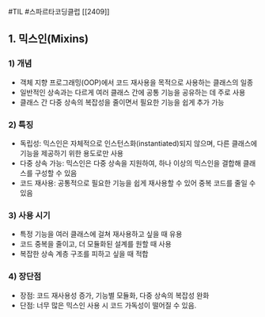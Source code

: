 #TIL #스파르타코딩클럽 [[2409]]

## 1. 믹스인(Mixins) 
### 1) 개념
- 객체 지향 프로그래밍(OOP)에서 코드 재사용을 목적으로 사용하는 클래스의 일종
- 일반적인 상속과는 다르게 여러 클래스 간에 공통 기능을 공유하는 데 주로 사용
- 클래스 간 다중 상속의 복잡성을 줄이면서 필요한 기능을 쉽게 추가 가능 
### 2) 특징
- 독립성: 믹스인은 자체적으로 인스턴스화(instantiated)되지 않으며, 다른 클래스에 기능을 제공하기 위한 용도로만 사용
- 다중 상속 가능: 믹스인은 다중 상속을 지원하여, 하나 이상의 믹스인을 결합해 클래스를 구성할 수 있음
- 코드 재사용: 공통적으로 필요한 기능을 쉽게 재사용할 수 있어 중복 코드를 줄일 수 있음
### 3) 사용 시기
- 특정 기능을 여러 클래스에 걸쳐 재사용하고 싶을 때 유용
- 코드 중복을 줄이고, 더 모듈화된 설계를 원할 때 사용
- 복잡한 상속 계층 구조를 피하고 싶을 때 적합

### 4) 장단점
- 장점: 코드 재사용성 증가, 기능별 모듈화, 다중 상속의 복잡성 완화
- 단점: 너무 많은 믹스인 사용 시 코드 가독성이 떨어질 수 있음.